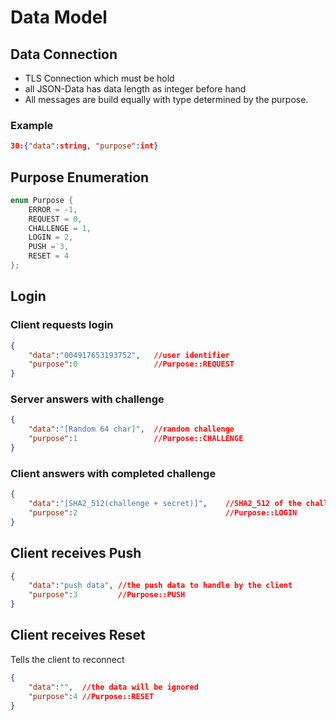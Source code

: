 # Data Model

## Data Connection

- TLS Connection which must be hold
- all JSON-Data has data length as integer before hand
- All messages are build equally with type determined by the purpose.

### Example
```json
30:{"data":string, "purpose":int}
```

## Purpose Enumeration

```c++
enum Purpose {
    ERROR = -1,
    REQUEST = 0,
    CHALLENGE = 1,
    LOGIN = 2,
    PUSH = 3,
    RESET = 4
};
```

## Login

### Client requests login
```json
{
	"data":"004917653193752",	//user identifier
	"purpose":0					//Purpose::REQUEST
}
```
### Server answers with challenge
```json
{
	"data":"[Random 64 char]",	//random challenge
	"purpose":1					//Purpose::CHALLENGE
}
```
### Client  answers with completed challenge
```json
{
	"data":"[SHA2_512(challenge + secret)]",	//SHA2_512 of the challenge + secret
	"purpose":2									//Purpose::LOGIN
}
```

## Client receives Push
```json
{
	"data":"push data",	//the push data to handle by the client
	"purpose":3			//Purpose::PUSH
}
```

## Client receives Reset
Tells the client to reconnect
```json
{
	"data":"",	//the data will be ignored
	"purpose":4	//Purpose::RESET
}
```